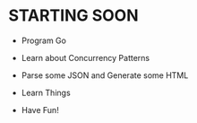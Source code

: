 # STARTING SOON

- Program Go

- Learn about Concurrency Patterns

- Parse some JSON and
  Generate some HTML

- Learn Things

- Have Fun!
